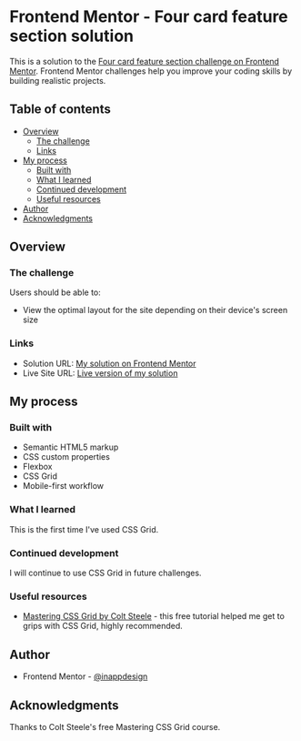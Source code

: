 # Frontend Mentor - Four card feature section solution

This is a solution to the [Four card feature section challenge on Frontend Mentor](https://www.frontendmentor.io/challenges/four-card-feature-section-weK1eFYK). Frontend Mentor challenges help you improve your coding skills by building realistic projects.

## Table of contents

- [Overview](#overview)
  - [The challenge](#the-challenge)
  - [Links](#links)
- [My process](#my-process)
  - [Built with](#built-with)
  - [What I learned](#what-i-learned)
  - [Continued development](#continued-development)
  - [Useful resources](#useful-resources)
- [Author](#author)
- [Acknowledgments](#acknowledgments)

## Overview

### The challenge

Users should be able to:

- View the optimal layout for the site depending on their device's screen size

### Links

- Solution URL: [My solution on Frontend Mentor](https://www.frontendmentor.io/solutions/four-card-feature-section-w_gnKHVMNH)
- Live Site URL: [Live version of my solution](https://four-card-feature-section-frontend-mentor-two.vercel.app/)

## My process

### Built with

- Semantic HTML5 markup
- CSS custom properties
- Flexbox
- CSS Grid
- Mobile-first workflow

### What I learned

This is the first time I've used CSS Grid.

### Continued development

I will continue to use CSS Grid in future challenges.

### Useful resources

- [Mastering CSS Grid by Colt Steele](https://www.coltsteele.com/tutorials/mastering-css-grid) - this free tutorial helped me get to grips with CSS Grid, highly recommended.

## Author

- Frontend Mentor - [@inappdesign](https://www.frontendmentor.io/profile/inappdesign)

## Acknowledgments

Thanks to Colt Steele's free Mastering CSS Grid course.
